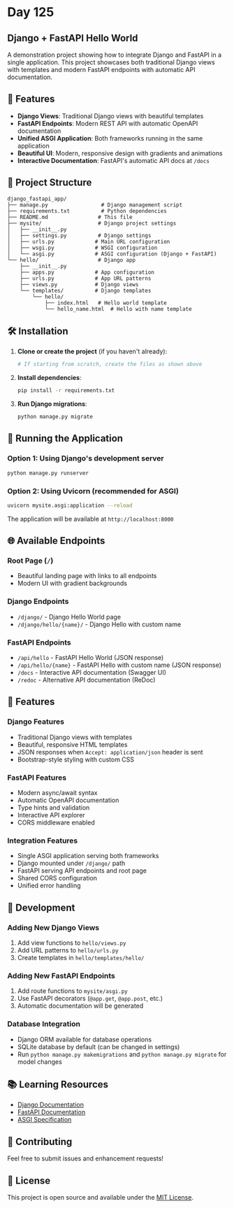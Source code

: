 # **Day 125**

## Django + FastAPI Hello World

A demonstration project showing how to integrate Django and FastAPI in a single application. This project showcases both traditional Django views with templates and modern FastAPI endpoints with automatic API documentation.

## 🚀 Features

- **Django Views**: Traditional Django views with beautiful templates
- **FastAPI Endpoints**: Modern REST API with automatic OpenAPI documentation
- **Unified ASGI Application**: Both frameworks running in the same application
- **Beautiful UI**: Modern, responsive design with gradients and animations
- **Interactive Documentation**: FastAPI's automatic API docs at `/docs`

## 📁 Project Structure

```
django_fastapi_app/
├── manage.py                 # Django management script
├── requirements.txt          # Python dependencies
├── README.md                # This file
├── mysite/                  # Django project settings
│   ├── __init__.py
│   ├── settings.py          # Django settings
│   ├── urls.py             # Main URL configuration
│   ├── wsgi.py             # WSGI configuration
│   └── asgi.py             # ASGI configuration (Django + FastAPI)
└── hello/                   # Django app
    ├── __init__.py
    ├── apps.py             # App configuration
    ├── urls.py             # App URL patterns
    ├── views.py            # Django views
    └── templates/          # Django templates
        └── hello/
            ├── index.html   # Hello world template
            └── hello_name.html  # Hello with name template
```

## 🛠️ Installation

1. **Clone or create the project** (if you haven't already):
   ```bash
   # If starting from scratch, create the files as shown above
   ```

2. **Install dependencies**:
   ```bash
   pip install -r requirements.txt
   ```

3. **Run Django migrations**:
   ```bash
   python manage.py migrate
   ```

## 🚀 Running the Application

### Option 1: Using Django's development server
```bash
python manage.py runserver
```

### Option 2: Using Uvicorn (recommended for ASGI)
```bash
uvicorn mysite.asgi:application --reload
```

The application will be available at `http://localhost:8000`

## 🌐 Available Endpoints

### Root Page (`/`)
- Beautiful landing page with links to all endpoints
- Modern UI with gradient backgrounds

### Django Endpoints
- `/django/` - Django Hello World page
- `/django/hello/{name}/` - Django Hello with custom name

### FastAPI Endpoints
- `/api/hello` - FastAPI Hello World (JSON response)
- `/api/hello/{name}` - FastAPI Hello with custom name (JSON response)
- `/docs` - Interactive API documentation (Swagger UI)
- `/redoc` - Alternative API documentation (ReDoc)

## 🎨 Features

### Django Features
- Traditional Django views with templates
- Beautiful, responsive HTML templates
- JSON responses when `Accept: application/json` header is sent
- Bootstrap-style styling with custom CSS

### FastAPI Features
- Modern async/await syntax
- Automatic OpenAPI documentation
- Type hints and validation
- Interactive API explorer
- CORS middleware enabled

### Integration Features
- Single ASGI application serving both frameworks
- Django mounted under `/django/` path
- FastAPI serving API endpoints and root page
- Shared CORS configuration
- Unified error handling

## 🔧 Development

### Adding New Django Views
1. Add view functions to `hello/views.py`
2. Add URL patterns to `hello/urls.py`
3. Create templates in `hello/templates/hello/`

### Adding New FastAPI Endpoints
1. Add route functions to `mysite/asgi.py`
2. Use FastAPI decorators (`@app.get`, `@app.post`, etc.)
3. Automatic documentation will be generated

### Database Integration
- Django ORM available for database operations
- SQLite database by default (can be changed in settings)
- Run `python manage.py makemigrations` and `python manage.py migrate` for model changes

## 📚 Learning Resources

- [Django Documentation](https://docs.djangoproject.com/)
- [FastAPI Documentation](https://fastapi.tiangolo.com/)
- [ASGI Specification](https://asgi.readthedocs.io/)

## 🤝 Contributing

Feel free to submit issues and enhancement requests!

## 📄 License

This project is open source and available under the [MIT License](LICENSE). 